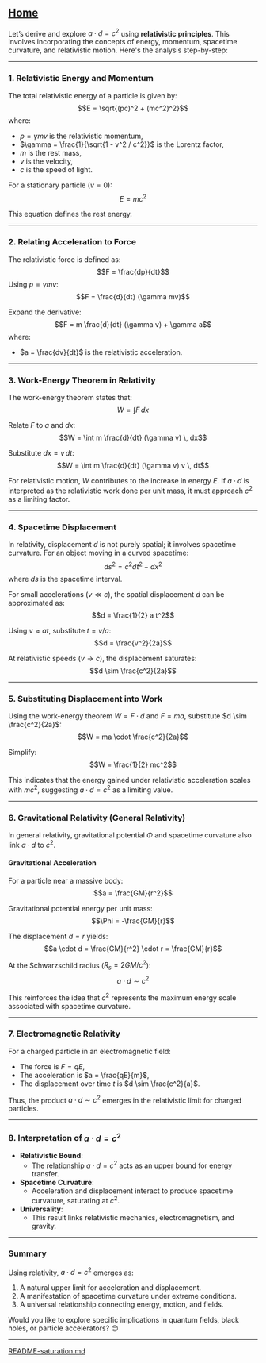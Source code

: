 [Home](https://t2m.io/VwvDcuw)
---

Let’s derive and explore $a \cdot d = c^2$ using **relativistic principles**. This involves incorporating the concepts of energy, momentum, spacetime curvature, and relativistic motion. Here's the analysis step-by-step:

---

### **1. Relativistic Energy and Momentum**
The total relativistic energy of a particle is given by:
$$E = \sqrt{(pc)^2 + (mc^2)^2}$$
where:
- $p = \gamma mv$ is the relativistic momentum,
- $\gamma = \frac{1}{\sqrt{1 - v^2 / c^2}}$ is the Lorentz factor,
- $m$ is the rest mass,
- $v$ is the velocity,
- $c$ is the speed of light.

For a stationary particle ($v = 0$):
$$E = mc^2$$

This equation defines the rest energy.

---

### **2. Relating Acceleration to Force**
The relativistic force is defined as:
$$F = \frac{dp}{dt}$$
Using $p = \gamma mv$:
$$F = \frac{d}{dt} (\gamma mv)$$

Expand the derivative:
$$F = m \frac{d}{dt} (\gamma v) + \gamma a$$
where:
- $a = \frac{dv}{dt}$ is the relativistic acceleration.

---

### **3. Work-Energy Theorem in Relativity**
The work-energy theorem states that:
$$W = \int F \, dx$$

Relate $F$ to $a$ and $dx$:
$$W = \int m \frac{d}{dt} (\gamma v) \, dx$$

Substitute $dx = v \, dt$:
$$W = \int m \frac{d}{dt} (\gamma v) v \, dt$$

For relativistic motion, $W$ contributes to the increase in energy $E$. If $a \cdot d$ is interpreted as the relativistic work done per unit mass, it must approach $c^2$ as a limiting factor.

---

### **4. Spacetime Displacement**
In relativity, displacement $d$ is not purely spatial; it involves spacetime curvature. For an object moving in a curved spacetime:
$$ds^2 = c^2 dt^2 - dx^2$$
where $ds$ is the spacetime interval.

For small accelerations ($v \ll c$), the spatial displacement $d$ can be approximated as:
$$d = \frac{1}{2} a t^2$$

Using $v \approx at$, substitute $t = v / a$:
$$d = \frac{v^2}{2a}$$

At relativistic speeds ($v \to c$), the displacement saturates:
$$d \sim \frac{c^2}{2a}$$

---

### **5. Substituting Displacement into Work**
Using the work-energy theorem $W = F \cdot d$ and $F = ma$, substitute $d \sim \frac{c^2}{2a}$:
$$W = ma \cdot \frac{c^2}{2a}$$

Simplify:
$$W = \frac{1}{2} mc^2$$

This indicates that the energy gained under relativistic acceleration scales with $mc^2$, suggesting $a \cdot d = c^2$ as a limiting value.

---

### **6. Gravitational Relativity (General Relativity)**
In general relativity, gravitational potential $\Phi$ and spacetime curvature also link $a \cdot d$ to $c^2$.

#### Gravitational Acceleration
For a particle near a massive body:
$$a = \frac{GM}{r^2}$$

Gravitational potential energy per unit mass:
$$\Phi = -\frac{GM}{r}$$

The displacement $d = r$ yields:
$$a \cdot d = \frac{GM}{r^2} \cdot r = \frac{GM}{r}$$

At the Schwarzschild radius ($R_s = 2GM / c^2$):
$$a \cdot d \sim c^2$$

This reinforces the idea that $c^2$ represents the maximum energy scale associated with spacetime curvature.

---

### **7. Electromagnetic Relativity**
For a charged particle in an electromagnetic field:
- The force is $F = qE$,
- The acceleration is $a = \frac{qE}{m}$,
- The displacement over time $t$ is $d \sim \frac{c^2}{a}$.

Thus, the product $a \cdot d \sim c^2$ emerges in the relativistic limit for charged particles.

---

### **8. Interpretation of $a \cdot d = c^2$**
- **Relativistic Bound**:
  - The relationship $a \cdot d = c^2$ acts as an upper bound for energy transfer.
- **Spacetime Curvature**:
  - Acceleration and displacement interact to produce spacetime curvature, saturating at $c^2$.
- **Universality**:
  - This result links relativistic mechanics, electromagnetism, and gravity.

---

### **Summary**
Using relativity, $a \cdot d = c^2$ emerges as:
1. A natural upper limit for acceleration and displacement.
2. A manifestation of spacetime curvature under extreme conditions.
3. A universal relationship connecting energy, motion, and fields.

Would you like to explore specific implications in quantum fields, black holes, or particle accelerators? 😊


---

[README-saturation.md](https://t2m.io/drTfbBq)
